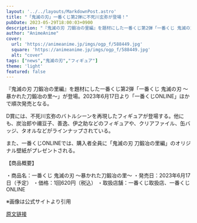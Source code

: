 ```yaml
---
layout: '../../layouts/MarkdownPost.astro'
title: "「鬼滅の刃」一番くじ第2弾に不死川玄弥が登場！"
pubDate: 2023-05-29T18:00:03+0900
description: "『鬼滅の刃 刀鍛冶の里編』を題材にした一番くじ第2弾「一番くじ 鬼滅の刃 ～暴かれた刀鍛冶の里～」が登場。"
author: "AnimeAnime"
cover:
  url: 'https://animeanime.jp/imgs/ogp_f/588449.jpg'
  square: 'https://animeanime.jp/imgs/ogp_f/588449.jpg'
  alt: "cover"
tags: ["news","鬼滅の刃","フィギュア"]
theme: 'light'
featured: false
---
```


『鬼滅の刃 刀鍛冶の里編』を題材にした一番くじ第2弾「一番くじ 鬼滅の刃 ～暴かれた刀鍛冶の里～」が登場。2023年6月17日より「一番くじONLINE」ほかで順次発売となる。

D賞には、不死川玄弥のバトルシーンを再現したフィギュアが登場する。他にも、炭治郎や禰豆子、善逸、伊之助などのフィギュアや、クリアファイル、缶バッジ、タオルなどがラインナップされている。

また、一番くじONLINEでは、購入者全員に「鬼滅の刃 刀鍛冶の里編」のオリジナル壁紙がプレゼントされる。

【商品概要】

・商品名：一番くじ 鬼滅の刃 ～暴かれた刀鍛冶の里～
・発売日：2023年6月17日（予定）
・価格：1回620円（税込）
・取扱店舗：一番くじ取扱店、一番くじONLINE

※画像は公式サイトより引用

[原文链接](https://animeanime.jp/article/2023/05/29/77623.html)